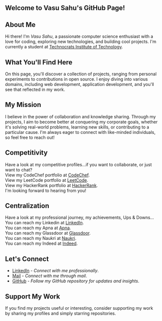 ## Welcome to Vasu Sahu's GitHub Page!
  
## About Me 
Hi there! I'm *Vasu Sahu*, a passionate computer science enthusiast with a love for coding, exploring new technologies, and building cool projects. I'm currently a student at <a href="https://technocratsgroup.edu.in/" target="_blank">Technocrats Institute of Technology</a>.

## What You'll Find Here
On this page, you'll discover a collection of projects, ranging from personal experiments to contributions in open source. I enjoy diving into various domains, including web development, application development, and you'll see that reflected in my work.

## My Mission
I believe in the power of collaboration and knowledge sharing. Through my projects, I aim to become better at conquering my corporate goals, whether it's solving real-world problems, learning new skills, or contributing to a particular cause. I'm always eager to connect with like-minded individuals, so feel free to reach out!

## Competitivity
Have a look at my competitive profiles...if you want to collaborate, or just want to chat?  
View my CodeChef portfolio at <a href="https://www.codechef.com/users/vasu10134/">CodeChef</a>.    
View my LeetCode portfolio at <a href="https://leetcode.com/Vasu10134/">LeetCode</a>.    
View my HackerRank portfolio at <a href="https://www.hackerrank.com/profile/Vasu10134/">HackerRank</a>.    
I'm looking forward to hearing from you!

## Centralization
Have a look at my professional journey, my achievements, Ups & Downs...  
You can reach my Linkedin at <a href="https://www.linkedin.com/in/vasusahu/" target="_blank">LinkedIn</a>.  
You can reach my Apna at <a href="https://apna.co/candidate/profile" target="_blank">Apna</a>.  
You can reach my Glassdoor at <a href="https://www.glassdoor.co.in/Community/index.htm" target="_blank">Glassdoor</a>.  
You can reach my Naukri at <a href="https://www.naukri.com/mnjuser/profile?id=&altresid" target="_blank">Naukri</a>.  
You can reach my Indeed at <a href="https://profile.indeed.com/?hl=en_IN&co=IN&from=gnav-homepage" target="_blank">Indeed</a>.  

## Let's Connect
- <a href="https://www.linkedin.com/in/vasusahu" target="_blank">LinkedIn</a> - *Connect with me professionally*.    
- <a href="mailto:vasu.sahu.8080@gmail.com">Mail</a> - *Connect with me through mail*.    
- <a href="https://github.com/Vasu10134/">GitHub</a> - *Follow my GitHub repository for updates and insights*.

## Support My Work
If you find my projects useful or interesting, consider supporting my work by sharing my profiles and simply starring repositories.
